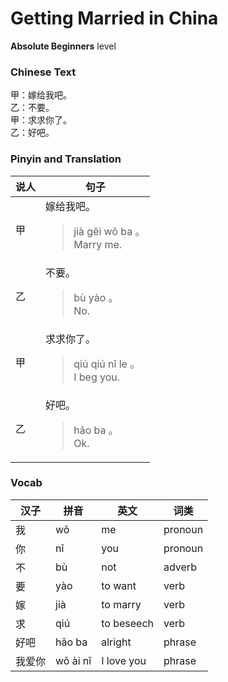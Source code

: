 # Getting Married in China
**Absolute Beginners** level
### Chinese Text
甲：嫁给我吧。<br />乙：不要。<br />甲：求求你了。<br />乙：好吧。

### Pinyin and Translation
|说人|句子|
|----|----|
|甲|嫁给我吧。<blockquote>jià gěi wǒ ba 。<br />Marry me.</blockquote>|
|乙|不要。<blockquote>bù yào 。<br />No.</blockquote>|
|甲|求求你了。<blockquote>qiú qiú nǐ le 。<br />I beg you.</blockquote>|
|乙|好吧。<blockquote>hǎo ba 。<br />Ok.</blockquote>|
### Vocab
|汉子|拼音|英文|词类|
|----|----|----|----|
|我|wǒ|me|pronoun|
|你|nǐ|you|pronoun|
|不|bù|not|adverb|
|要|yào|to want|verb|
|嫁|jià|to marry|verb|
|求|qiú|to beseech|verb|
|好吧|hǎo ba|alright|phrase|
|我爱你|wǒ ài nǐ|I love you|phrase|